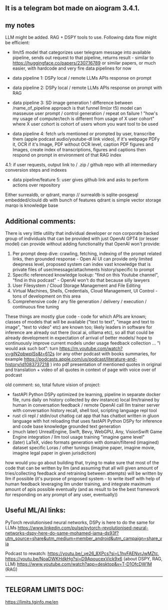 ## It is a telegram bot made on aiogram 3.4.1.

## my notes

LLM might be added. RAG + DSPY tools to use.
Following data flow might be efficient:
- llm/t5 model that categorizes user telegram message into available pipeline, sends out request to that pipeline, returns result - similar to https://huggingface.co/papers/2307.16789 or similar papers, or much easier, with hardcode and very fire data pipelines for now 

- data pipeline 1: DSPy local / remote LLMs APIs response on prompt  
  
- data pipeline 2: DSPy local / remote LLMs APIs response on prompt with RAG 
  
- data pipeline 3: SD image generation 
! difference between /name_of_pipeline approach is that funnel llm(or t5) model can masseuse user prompt / control generation / repeat on failure
! "how's my usage of computer/tech is different from usage of X user cohort" where X user cohort is cohort of users whom you want tool to be used
  
- data pipeline 4: fetch urls mentioned or prompted by user, transcribe them (apple podcast audio/youtube-dl link video), if it's webpage PDFy it, OCR if it's Image, PDF without OCR level, caption PDF figures and Images, create index of transcriptions, figures and captions 
then respond on prompt in environment of that RAG index
  
4.1: if user requests, output link to / .zip / github repo with all intermediary conversion steps and indexes
  
- data pipeline/feature 5: user gives github link and asks to perform actions over repository 
 
Either surrealdb, or qdrant, marqo //
surrealdb is sqlite-posgesql embedded/clould db with bunch of features
qdrant is simple vector storage
marqo is knowledge base

## Additional comments:

There is very little utility that individual developer or non corporate backed group of individuals that can be provided with just OpenAI GPT4 (or  lesser model) can provide without adding functionality that OpenAI won't provide: 
1. Per prompt deep dive: crawling, fetching, indexing of the prompt related links, then grounded response - Open AI UI can provide only limited deepness level, proposed system can index vast knowledge that is private files of user/message/attachments history/specific to prompt 
2. Specific referenced knowledge lookup: "find on this Youtube channel", "find in this podcast" - OpenAI won't do that because silly lawyers  
3. User Filesystem / Cloud Storage Management and File Editing 
4. Virtual Machines, Shells, Credentials, Cloud Management, UI Control - tons of development on this area 
5. Comprehensive code / any file generation / delivery / execution / continuous fine tuning 

These things are mostly glue code - code for which APIs are known; classes of models that will be available ("text to text", "image and text to image", "text to video" etc) are known too; likely leaders in software for inference are already out there (local ai, olllama etc), so all that could be already development in expectation of arrival of better models/ hope to continuously improve current models under usage feedback collection
...
"I would ask such bot":
turn https://m.youtube.com/watch?v=giN2pbwpISs&t=612s (or any other podcast with books summaries, for example https://podcasts.apple.com/us/podcast/literature-and-history/id1083737218 ) into pdf presentation of mentioned quotes in original and translation + video of all quotes in context of page with voice over of podcast

old comment:
so, total future vision of project:
 - fastAPI Python DSPy optimized (re learning, pipeline in separate docker file, runs daily on history collected by dev instance) local llm/trained by human in conversation feedback / remote OpenAI call llm trainer server with conversation history recall, shell tool, scripting language repl tool
 - rust cli repl / stdin/out chatlog cat app that has chatbot written in gluon language with hot reloading that uses fastAPI Python DSPy for inference and code base knowledge grounded text generation
 - (much later) UnrealEngine, Swift, Bevy, WebGPU, Any, VisionSwift Game Engine integration / llm tool usage training "imagine game level"
 - (later) LaTeX, video formats generation with domain/filtered (imagined) dataset specific Loras / other tunings  (imagine paper, imagine movie, imagine legal paper in given jurisdiction)

how would you go about building that, trying to make sure that most of the code that can be written by llm (and assuming that all will given amount of tries/collecting feedback and retraining between attempts) will be written by llm if possible
(it's purpose of proposed system - to write itself with help of human feedback leveraging llm under training, and integrate maximum amount of apis possible eventually (and as result to be the best framework for responding on any prompt of any user, eventually))


## Useful ML/AI links:
PyTorch revolutionised neural networks, DSPy is here to do the same for LLMs 
https://www.linkedin.com/pulse/pytorch-revolutionised-neural-networks-dspy-here-do-same-mohamed-jama-ds93f?utm_source=share&utm_medium=member_android&utm_campaign=share_via

Podcast to rewatch: https://youtu.be/_ye26_8XPcs?si=L1hyFAENvrJwMZtc,
https://youtu.be/NoaDWKHdkHg?si=D9ApoucexVick9x6 (about DSPY, RAG, LLM)
https://www.youtube.com/watch?app=desktop&v=T-D1OfcDW1M (RAG)
__________________________________________________________________________________________

## TELEGRAM LIMITS DOC:
https://limits.tginfo.me/en
